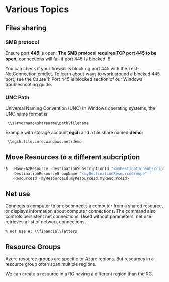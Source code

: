 # Various Topics
## Files sharing
### SMB protocol


Ensure port **445** is open: **The SMB protocol requires TCP port 445 to be open**; connections will fail if port 445 is blocked. :bangbang:

You can check if your firewall is blocking port 445 with the Test-NetConnection cmdlet. To learn about ways to work around a blocked 445 port, see the Cause 1: Port 445 is blocked section of our Windows troubleshooting guide.

### UNC Path
Universal Naming Convention (UNC)
In Windows operating systems, the UNC name format is:

```shell
 \\servername\sharename\path\filename
 ```
 Example with storage account **egch** and a file share named **demo**:

```shell
 \\egch.file.core.windows.net\demo
 ```

 ## Move Resources to a different subcription 
 ```powershell
 $   Move-AzResource -DestinationSubscriptionId "<myDestinationSubscriptionID>" `
    -DestinationResourceGroupName "<myDestinationResourceGroup>" `
    -ResourceId <myResourceId,myResourceId,myResourceId>
 ```
## Net use
Connects a computer to or disconnects a computer from a shared resource, or displays information about computer connections. The command also controls persistent net connections. Used without parameters, net use retrieves a list of network connections.

```shell
% net use e: \\financial\letters
```

## Resource Groups
Azure resource groups are specific to Azure regions. But resources in a resource group often span multiple regions.

We can create a resource in a RG having a different region than the RG.